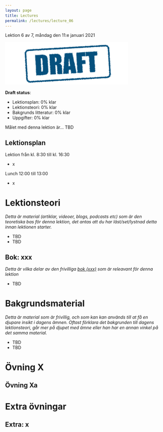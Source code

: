 ```yaml
---
layout: page
title: Lectures
permalink: /lectures/lecture_06
---
```




Lektion 6 av 7, måndag den 11:e januari 2021

![Draft](/_images/draft.png)

**Draft status**:

* Lektionsplan: 0% klar
* Lektionsteori: 0% klar
* Bakgrunds litteratur: 0% klar
* Uppgifter: 0% klar

Målet med denna lektion är... TBD

## Lektionsplan
Lektion från kl. 8:30 till kl. 16:30

* x

Lunch 12:00 till 13:00

* x

# Lektionsteori
*Detta är material (artiklar, videoer, blogs, podcasts etc) som är den teoretiska bas för denna lektion, det antas att du har läst/set/lystnad detta innan lektionen starter.*

* TBD
* TBD

## Bok: xxx

*Detta är vilka delar av den frivilliga [bok (xxx)](info_learningmaterial.md) som är releavant för denna lektion*

* TBD

# Bakgrundsmaterial

*Detta är material som är frivillig, och som kan kan används till at få en djupare insikt i dagens ämnen. Oftast förklara det bakgrunden till dagens lektionsteori, går mer på djupet med ämne eller han har en annan vinkel på det samma material.*

* TBD
* TBD

# Övning X

## Övning Xa

# Extra övningar

## Extra: x
